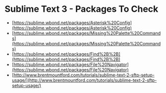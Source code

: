 Sublime Text 3 - Packages To Check
==================================

- [https://sublime.wbond.net/packages/Asterisk%20Config](https://sublime.wbond.net/packages/Asterisk%20Config)
- [https://sublime.wbond.net/packages/Missing%20Palette%20Commands](https://sublime.wbond.net/packages/Missing%20Palette%20Commands)
- [https://sublime.wbond.net/packages/Find%2B%2B](https://sublime.wbond.net/packages/Find%2B%2B)
- [https://sublime.wbond.net/packages/File%20Navigator](https://sublime.wbond.net/packages/File%20Navigator)
- [http://www.brentmountford.com/tutorials/sublime-text-2-sftp-setup-usage/](http://www.brentmountford.com/tutorials/sublime-text-2-sftp-setup-usage/)